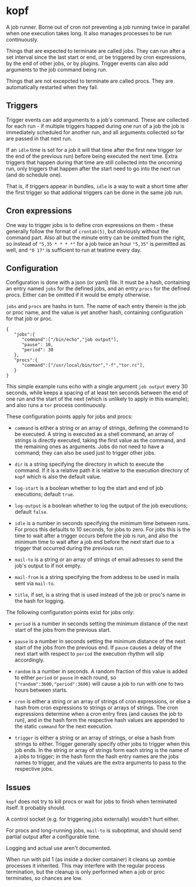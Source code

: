 # kopf

A job runner. Borne out of cron not preventing
a job running twice in parallel when one execution
takes long. It also manages processes to be run
continuously.

Things that are expected to terminate are called
jobs. They can run after a set interval since the last
start or end, or be triggered by cron expressions, by
the end of other jobs, or by plugins. Trigger events
can also add arguments to the job command being run.

Things that are not excepcted to terminate are called
procs. They are automatically restarted when they fail.

## Triggers

Trigger events can add arguments to a job's command.
These are collected for each run - if multiple triggers
happed during one run of a job the job is immediately
scheduled for another run, and all arguments collected
so far are passed in that next run.

If an `idle` time is set for a job it will that time
after the first new trigger (or the end of the previous
run) before being executed the next time. Extra triggers
that happen during that time are still collected into
the oncoming run, only triggers that happen after the
start need to go into the next run (and do schedule one).

That is, if triggers appear in bundles, `idle` is a way
to wait a short time after the first trigger so that
addional triggers can be done in the same job run.

## Cron expressions

One way to trigger jobs is to define cron expressions
on them - these generally follow the format of `crontab(5)`,
but obviously without the command part. Also all but the minute
entry can be omitted from the right, so instead of
`"5,35 * * * *"` for a job twice an hour `"5,35"`
is permitted as well, and `"0 17"` is sufficient to
run at teatime every day.

## Configuration

Configuration is done with a json (or yaml) file. It must
be a hash, containing an entry named `jobs` for the
defined jobs, and an entry `procs` for the defined procs.
Either can be omitted if it would be empty otherwise.

`jobs` and `procs` are hashs in turn.
The name of each entry therein is the job or proc name,
and the value is yet another hash, containing configuration
for that job or proc.

```
{
   "jobs":{
      "command":["/bin/echo","job output"],
      "pause": 10,
      "period": 30
   },
   "procs":{
      "command":["/usr/local/bin/tor","-f","tor.rc"],
   }
}
```
This simple example runs echo with a single argument `job output`
every 30 seconds, while keeps a spacing of at least ten seconds
between the end of one run and the start of the next (which is
unlikely to apply in this example); and also runs a `tor` process
continuously.


These configuration points apply for jobs and procs:

* `command` is either a string or an array of strings, defining
  the command to be executed. A string is executed as a shell
  command, an array of strings is directly executed, taking
  the first value as the command, and the remaining ones as
  arguments. Jobs do not need to have a command; they can
  also be used just to trigger other jobs.

* `dir` is a string specifying the directory in which to
  execute the command. If it is a relative path it is
  relative to the execution directory of `kopf` which is
  also the default value.

* `log-start` is a boolean whether to log the start and end
  of job executions; default `true`.

* `log-output` is a boolean whether to log the output
  of the job executions; default `false`.

* `idle` is a number in seconds specifying the minimum
  time between runs. For procs this defaults to 10 seconds,
  for jobs to zero. For jobs this is the time to wait after
  a trigger occurs before the job is run, and also the minimum
  time to wait after a job end before the next start due to
  a trigger that occurred during the previous run.

* `mail-to` is a string or an array of strings of email
  adresses to send the job's output to if not empty.

* `mail-from` is a string specifying the from address to
  be used in mails sent via `mail-to`.

* `title`, if set, is a string that is used instead of the job
  or proc's name in the hash for logging.

The following configuration points exist for jobs only:

* `period` is a number in seconds setting the minimum distance
  of the next start of the jobs from the previous start.

* `pause` is a number in seconds setting the minimum distance
  of the next start of the jobs from the previous end. If `pause`
  causes a delay of the next start with respect to `period` the
  execution rhythm will slip accordingly.

* `random` is a number in seconds. A random fraction of this
  value is added to either `period` or `pause` in each round,
  so `{"random":3600,"period":3600}` will cause a job to run
  with one to two hours between starts.

* `cron` is either a string or an array of strings of cron expressions,
  or else a hash from cron expressions to strings or arrays
  of strings. The cron expressions determine when a cron entry
  fires (and causes the job to run), and in the hash form the
  respective hash values are appended to the static `command`
  for the next execution.

* `trigger` is either a string or an array of strings, or else
  a hash from strings to either. Trigger generally specify
  other jobs to trigger when this job ends. In the string
  or array of strings form each string is the name of a jobs
  to trigger; in the hash form the hash entry names are the
  jobs names to trigger, and the values are the extra arguments
  to pass to the respective jobs.

## Issues

`kopf` does not try to kill procs or wait for jobs to finish
when terminated itself. It probably should.

A control socket (e.g. for triggering jobs externally)
wouldn't hurt either.

For procs and long-running jobs, `mail-to` is suboptimal, and
should send partial output after a configurable time.

Logging and actual use aren't documented.

When run with pid 1 (as inside a docker container) it cleans
up zombie processes it inherited. This may interfere with
the regular process termination, but the cleanup is only
performed when a job or proc terminates, so chances are low.
